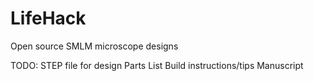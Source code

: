 # LifeHack
Open source SMLM microscope designs

TODO:
STEP file for design
Parts List
Build instructions/tips
Manuscript
